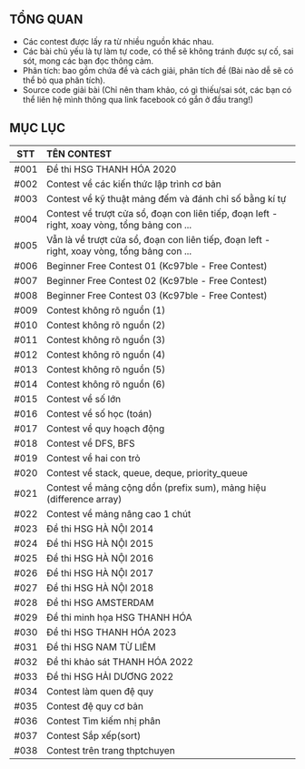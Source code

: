 ## TỔNG QUAN
- Các contest được lấy ra từ nhiều nguồn khác nhau.
- Các bài chủ yếu là tự làm tự code, có thể sẽ không tránh được sự cố, sai sót, mong các bạn đọc thông cảm.
- Phân tích: bao gồm chứa đề và cách giải, phân tích đề (Bài nào dễ sẽ có thể bỏ qua phân tích).
- Source code giải bài
(Chỉ nên tham khảo, có gì thiếu/sai sót, các bạn có thể liên hệ mình thông qua link facebook có gắn ở đầu trang!)

## MỤC LỤC

|STT|TÊN CONTEST|
|:---:|:---|
|#001|Đề thi HSG THANH HÓA 2020|
|#002|Contest về các kiến thức lập trình cơ bản|
|#003|Contest về kỹ thuật mảng đếm và đánh chỉ số bằng kí tự|
|#004|Contest về trượt cửa sổ, đoạn con liên tiếp, đoạn left - right, xoay vòng, tổng bảng con ...|
|#005|Vẫn là về trượt cửa sổ, đoạn con liên tiếp, đoạn left - right, xoay vòng, tổng bảng con ...|
|#006|Beginner Free Contest 01 (Kc97ble - Free Contest)|
|#007|Beginner Free Contest 02 (Kc97ble - Free Contest)|
|#008|Beginner Free Contest 03 (Kc97ble - Free Contest)|
|#009|Contest không rõ nguồn (1)|
|#010|Contest không rõ nguồn (2)|
|#011|Contest không rõ nguồn (3)|
|#012|Contest không rõ nguồn (4)|
|#013|Contest không rõ nguồn (5)|
|#014|Contest không rõ nguồn (6)|
|#015|Contest về số lớn|
|#016|Contest về số học (toán)|
|#017|Contest về quy hoạch động|
|#018|Contest về DFS, BFS|
|#019|Contest về hai con trỏ|
|#020|Contest về stack, queue, deque, priority_queue|
|#021|Contest về mảng cộng dồn (prefix sum), mảng hiệu (difference array)|
|#022|Contest về mảng nâng cao 1 chút|
|#023|Đề thi HSG HÀ NỘI 2014|
|#024|Đề thi HSG HÀ NỘI 2015|
|#025|Đề thi HSG HÀ NỘI 2016|
|#026|Đề thi HSG HÀ NỘI 2017|
|#027|Đề thi HSG HÀ NỘI 2018|
|#028|Đề thi HSG AMSTERDAM|
|#029|Đề thi minh họa HSG THANH HÓA|
|#030|Đề thi HSG THANH HÓA 2023|
|#031|Đề thi HSG NAM TỪ LIÊM|
|#032|Đề thi khảo sát THANH HÓA 2022|
|#033|Đề thi HSG HẢI DƯƠNG 2022|
|#034|Contest làm quen đệ quy|
|#035|Contest đệ quy cơ bản|
|#036|Contest Tìm kiếm nhị phân|
|#037|Contest Sắp xếp(sort)|
|#038| Contest trên trang thptchuyen|
